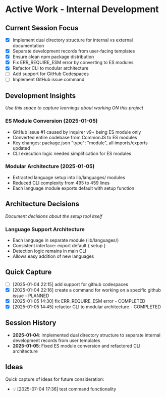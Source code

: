 # Active Work - Internal Development

## Current Session Focus
- [x] Implement dual directory structure for internal vs external documentation
- [x] Separate development records from user-facing templates
- [x] Ensure clean npm package distribution
- [x] Fix ERR_REQUIRE_ESM error by converting to ES modules
- [x] Refactor CLI to modular architecture
- [ ] Add support for GitHub Codespaces
- [ ] Implement GitHub issue command

## Development Insights
*Use this space to capture learnings about working ON this project*

### ES Module Conversion (2025-01-05)
- GitHub issue #1 caused by inquirer v9+ being ES module only
- Converted entire codebase from CommonJS to ES modules
- Key changes: package.json "type": "module", all imports/exports updated
- CLI execution logic needed simplification for ES modules

### Modular Architecture (2025-01-05)
- Extracted language setup into lib/languages/ modules
- Reduced CLI complexity from 495 to 459 lines
- Each language module exports default with setup function

## Architecture Decisions
*Document decisions about the setup tool itself*

### Language Support Architecture
- Each language in separate module (lib/languages/)
- Consistent interface: export default { setup }
- Detection logic remains in main CLI
- Allows easy addition of new languages

## Quick Capture

- [ ] [2025-01-04 22:15] add support for github codespaces
- [x] [2025-01-04 22:16] create a command for working on a specific github issue - PLANNED
- [x] [2025-01-05 14:30] fix ERR_REQUIRE_ESM error - COMPLETED
- [x] [2025-01-05 14:45] refactor CLI to modular architecture - COMPLETED

## Session History
- **2025-01-04**: Implemented dual directory structure to separate internal development records from user templates
- **2025-01-05**: Fixed ES module conversion and refactored CLI architecture
## Ideas

Quick capture of ideas for future consideration:

- 💡 [2025-07-04 17:36] test command functionality
